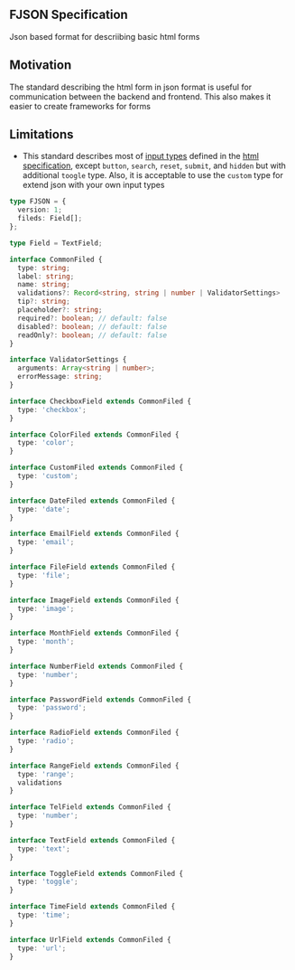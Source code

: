 FJSON Specification
----
Json based format for descriibing basic html forms

## Motivation
The standard describing the html form in json format is useful for communication between the backend and frontend.
This also makes it easier to create frameworks for forms

## Limitations
- This standard describes most of [input types](https://developer.mozilla.org/en-US/docs/Web/HTML/Element/input#input_types) defined in the [html specification](https://html.spec.whatwg.org/multipage/input.html#states-of-the-type-attribute), except `button`, `search`, `reset`, `submit`, and `hidden` but with additional `toogle` type. Also, it is acceptable to use the `custom` type for extend json with your own input types


```ts
type FJSON = {
  version: 1;
  fileds: Field[];
};

type Field = TextField;

interface CommonFiled {
  type: string;
  label: string;
  name: string;
  validations?: Record<string, string | number | ValidatorSettings>
  tip?: string;
  placeholder?: string;
  required?: boolean; // default: false
  disabled?: boolean; // default: false
  readOnly?: boolean; // default: false
}

interface ValidatorSettings {
  arguments: Array<string | number>;
  errorMessage: string; 
}

interface CheckboxField extends CommonFiled {
  type: 'checkbox';
}

interface ColorFiled extends CommonFiled {
  type: 'color';
}

interface CustomFiled extends CommonFiled {
  type: 'custom';
}

interface DateFiled extends CommonFiled {
  type: 'date';
}

interface EmailField extends CommonFiled {
  type: 'email';
}

interface FileField extends CommonFiled {
  type: 'file';
}

interface ImageField extends CommonFiled {
  type: 'image';
}

interface MonthField extends CommonFiled {
  type: 'month';
}

interface NumberField extends CommonFiled {
  type: 'number';
}

interface PasswordField extends CommonFiled {
  type: 'password';
}

interface RadioField extends CommonFiled {
  type: 'radio';
}

interface RangeField extends CommonFiled {
  type: 'range';
  validations
}

interface TelField extends CommonFiled {
  type: 'number';
}

interface TextField extends CommonFiled {
  type: 'text';
}

interface ToggleField extends CommonFiled {
  type: 'toggle';
}

interface TimeField extends CommonFiled {
  type: 'time';
}

interface UrlField extends CommonFiled {
  type: 'url';
}

```
